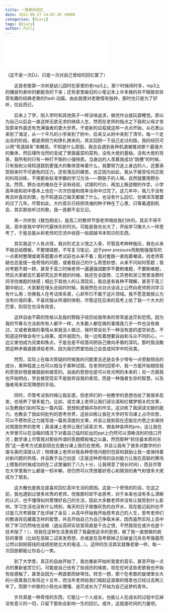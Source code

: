 ```yaml
---
title: 一首歌的回忆
date: 2022-09-27 14:07:30 +0800
categories: [Diary]
tags: [Diary]
author: Polly
---
```


<iframe frameborder="no" border="0" marginwidth="0" marginheight="0" width=330 height=86 src="//music.163.com/outchain/player?type=2&id=210421&auto=1&height=66"></iframe>

（这不是一次DJ，只是一次对自己曾经的回忆罢了）

&emsp;&emsp;这首老歌第一次听是幼儿园时在家里的老mp3上，那个时候闲时多，mp3上的播放列表听的都能背的下来；还有家里破旧的小笔记本上许多做的并不精致却非常有趣的经典老歌的flash 动画，由此我便对老歌情有独钟，那时也只是为了好听，仅此而已。

&emsp;&emsp;后来上了学，刚入学时和其他孩子一样没啥追求，做完作业就玩耍睡觉。原以为自己以后会一直这样无欲无求的继续人生，然而在老师的指点之下我和父母才发现原来外面还有充满强者的更大世界。于是新的征程就这样一点点开始，从石景山来到了海淀，从一个平凡的小学来到了附中，后来又从附中来到了清华。每一个走出去的阶段，都是用努力和挣扎换来的。其实回顾一下自己走过的路，我的经历可以用“弯道超车”来概括。不知是什么原因，我总会遇到各种机遇被推进那个最强大的集体，然后理所当然的变成了里面最菜的菜狗，没有大佬的基础，没有大佬的背景，我所有的只有一种打不倒的小强特质。当身边的人羡慕我成功“跳槽”的时候，只有我和父母知道跳到更强大的集体意味着什么，我要努力追上身边的人，还要承受刚来时不可避免的压力，还有落后的痛苦。也正因为如此，我从不接受任何正统的科班训练，不用那些标准学霸的学习方法——野路子的人嘛，自然就要用野办法。然而，野办法的难处在于没有经验，试错的代价，再加上叛逆期的作祟，小学高年级和初中基本上也在一次次彷徨和侥幸活命中过完了。这几年中，我几乎没有再去听喜欢的歌，也不知道自己每天都做了什么，也没有什么回忆，仿佛浑浑噩噩的过了几年。尽管如此，大约音乐已经把灵魂的种子种在了心里，只等着遇到机会，其实那些听过的歌，我一首都不会忘记。

&emsp;&emsp;再一次听到《敖包相会》，是高二的教师节邹老师唱给我们听的。其实不得不说，高中是我中学时代最快乐的时光。可能是我也长大了，开始学习像大人一样思考了，于是总能从和老师的交流中收获一些超越书本知识的东西。       

&emsp;&emsp;其实我这个人有点怪，我对形式主义恨之入骨，尽管高考种种施压，我也从来不做总结模板，不整理错题，不写复习笔记，迫于peer pressure而勉勉强强写的一点素材整理或者答题要点考试前也从来不看；我对套路一直抱着嘲讽，找老师答疑也总是提一些奇怪的问题，或者我自己的什么奇思妙想，从来不问如何答题；我对考题不屑一顾，甚至于高三时候老师一遍遍强调数学不要刷难题，不要刷难题，然后大家都去忙着研究北京考题的时候，我还在全国卷、江苏卷和浙江卷里浪费时间寻找难题的快感；相比于其他人的认清现实，我总是有各种不理解，甚至于高三期中刚过，大家都在埋头总结的时候，我居然在点对点谈话上公然向老师质问学习有什么用；仿佛我人在考试体系里，心却早已不属于这片领域。我不愿意做我认为没有价值的事，不喜欢服从所谓的体制，尽管这在后来的高考上给了我一个大大的巴掌，到现在也没有改变。

&emsp;&emsp;这样自由不羁的性格以及我的野路子经历给我带来的常常是迷茫和恐慌。因为我的节奏与方法和所有人都不一样，大多数人都在做的事情我几乎一件也没有做过，又或者我做的事情从来就没人做过，我时常会处于一种没有底的虚空状态，不知道这样做会有什么结果。或许是因为，我一边有着想要自由和与众不同的心，一边又害怕成为另类和焦点，于是总是不经意间把自己推向矛盾的深坑。那时我没敢把这种矛盾直接讲给老师，因为我仍然害怕自己会变成同学中的另类。

&emsp;&emsp;然而，实际上在每次答疑的时候我的问题里总还是会多少带有一点旁敲侧击的成分，某种程度上也可以相当于某种试探。在老师的回答中，我一方面开始相信我的奇思妙想是被鼓励和接受的，自由的思想也是可以有光明的未来的；另一方面我也开始明白，学会接受现实不是放弃自我的表现，而是一种强者生存的智慧，以及强者用来实现理想的手段。

&emsp;&emsp;同时，尽管考试有时候让我反感，但老师们的一些教学的思想也给了我很多启发，也培养了很多能力。比如，语文课上老师让我们读论语和红楼梦相关的文章，以及教我们如何写出一篇内容、思想和逻辑并存的作文。这训练了我阅读文献的能力，也教会了我如何批判的思考世界，这些训练让我在大学的写沟课上占尽优势，可以不费吹灰之力就写成一篇有深度的文章，并且让我到现在还能在内卷之余保持对周围世界的思考；英语课上老师让我们读英文书，做各种各样的pre，这让我在大学里可以在没稿的情况下对着自己临时赶出的ppt上仍然可以清晰流利的信口开河；数学课上尽管我对那些所谓的答题模板嗤之以鼻，然而那种“抓住最本质的东西”这一思考方式直到现在在数分课上我仍在使用，并且让我有了很多对数学的价值与美的深层认识；物理课上老师对我各种奇怪问题的包容和鼓励让我一直保持着对新问题的热情，并且敢于自己创造（正是这种奇怪的自创能力让我在高联的赛场上摸鱼的时候成功的在二试里骗到了八九十分，让我得意了很长时间），而且尽管在大学里我什么都是一知半解，但仍然可以凭借着好奇心和猜测的勇气和很多大佬成为了朋友。

&emsp;&emsp;这大概也是我总是喜欢回忆高中生活的原因。这是一个奇怪的阶段，在这之前，我也遇到过很多优秀的老师，但我那时却不会思考，对于未来也没有多么清晰的认识，也不懂得如何管理好自己的生活，因此大多数老师并没有让我受到什么影响，学习生活也没有什么特别，每天的日子就像灰色的白开水，现在能记起的也不过是几次考砸挨了批评掉了金豆；从高中开始我开始思考自己的人生，思考老师们的教诲背后藏着怎样的智慧，并且开始自己为自己争取未来，因而虽然实际上高中除了学习仍然啥也没做（退出高研实验室简直是千古之恨，不然我现在或许也是个技术咖了！），但我在这种生活里收获了我最想追寻的思想，做了我一直想做的疯狂的事情（比如在高联二试突发奇想，亦或是在高考砸掉之后破釜沉舟去考强基而公然以刚刚搭线的成绩拒绝北大的电话...）。这样的生活其实就像老歌一样，每一次回放都能让你会心一笑。

&emsp;&emsp;到了大学里，真正的自由开始了，我也重新开始听我爱的音乐，甚至开始一点点的重新鉴赏它们。可能是自己也有了些阅历的缘故，现在在听这些老歌我也开始有些感触了，甚至会因为一两首歌而蚌埠住。转念一想，那个在老歌的旋律里长大的小孩离我已有将近十五年，而当年老师给我们唱起这首歌的情景也已经过去两三年了。而那个听歌的小孩也从懵懂、迷茫成长为了开始为自己追梦的青年。

&emsp;&emsp;岁月真是一种奇怪的东西，它能让一个人成长，也能让人在成长的过程中忘掉没有意义的一切，只留下那些会影响一生的回忆。或许，这就是时间的力量吧。